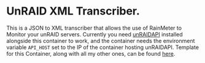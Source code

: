 # UnRAID XML Transcriber.

This is a JSON to XML transcriber that allows the use of RainMeter to Monitor your unRAID servers. Currently you need [unRAIDAPI](https://tinyurl.com/y5zwvfx3) installed alongside this container to work, and the container needs the environment variable `API_HOST` set to the IP of the container hosting unRAIDAPI. Template for this Container, along with all my other ones, can be found [here](https://github.com/chand1012/docker-templates).


